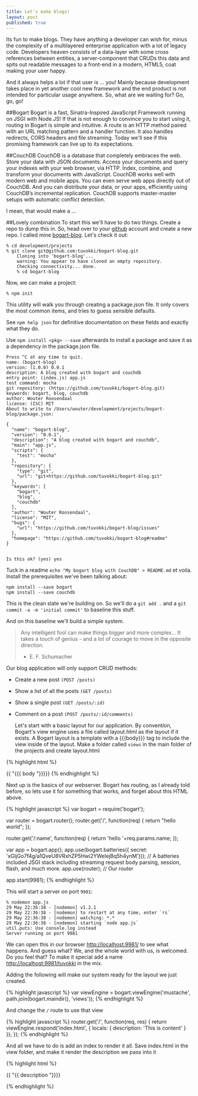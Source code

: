 ```yaml
---
title: Let's make blogs!
layout: post
published: true
---
```

Its fun to make blogs. They have anything a developer can wish for, minus the complexity of a multilayered enterprise application with a lot of legacy code. Developers heaven consists of a data-layer with some cross references between entities, a server-component that CRUDs this data and spits out readable messages to a front-end in a modern, HTML5, coat making your user happy.

And it always helps a lot if that user is ... you! Mainly because development takes place in yet another cool new framework and the end product is not intended for particular usage anywhere. So, what are we waiting for? Go, go, go!

##Bogart
Bogart is a fast, Sinatra-Inspired JavaScript Framework running on JSGI with Node.JS! If that is not enough to convince you to start using it, routing in Bogart is simple and intuitive. A route is an HTTP method paired with an URL matching pattern and a handler function. It also handles redirects, CORS headers and file streaming. Today we'll see if this promising framework can live up to its expectations.

##CouchDB
CouchDB is a database that completely embraces the web. Store your data with JSON documents. Access your documents and query your indexes with your web browser, via HTTP. Index, combine, and transform your documents with JavaScript. CouchDB works well with modern web and mobile apps. You can even serve web apps directly out of CouchDB. And you can distribute your data, or your apps, efficiently using CouchDB’s incremental replication. CouchDB supports master-master setups with automatic conflict detection.

I mean, that would make a ...

##Lovely combination
To start this we'll have to do two things. Create a repo to dump this in. So, head over to your [github](https://github.com) account and create a new repo. I called mine [bogart-blog](https://github.com/tuvokki/bogart-blog). Let's check it out:

    % cd development/projects                                                                                                                                 % git clone git@github.com:tuvokki/bogart-blog.git
        Cloning into 'bogart-blog'...
        warning: You appear to have cloned an empty repository.
        Checking connectivity... done.
        % cd bogart-blog 

Now, we can make a project:

    % npm init
This utility will walk you through creating a package.json file.
It only covers the most common items, and tries to guess sensible defaults.

See `npm help json` for definitive documentation on these fields
and exactly what they do.

Use `npm install <pkg> --save` afterwards to install a package and
save it as a dependency in the package.json file.


    Press ^C at any time to quit.
    name: (bogart-blog) 
    version: (1.0.0) 0.0.1
    description: A blog created with bogart and couchdb
    entry point: (index.js) app.js
    test command: mocha
    git repository: (https://github.com/tuvokki/bogart-blog.git) 
    keywords: bogart, blog, couchdb
    author: Wouter Roosendaal
    license: (ISC) MIT
    About to write to /Users/wouter/development/projects/bogart-blog/package.json:
    
    {
      "name": "bogart-blog",
      "version": "0.0.1",
      "description": "A blog created with bogart and couchdb",
      "main": "app.js",
      "scripts": {
        "test": "mocha"
      },
      "repository": {
        "type": "git",
        "url": "git+https://github.com/tuvokki/bogart-blog.git"
      },
      "keywords": [
        "bogart",
        "blog",
        "couchdb"
      ],
      "author": "Wouter Roosendaal",
      "license": "MIT",
      "bugs": {
        "url": "https://github.com/tuvokki/bogart-blog/issues"
      },
      "homepage": "https://github.com/tuvokki/bogart-blog#readme"
    }
    
    
    Is this ok? (yes) yes
Tuck in a readme `echo "My bogart blog with CouchDB" > README.md` et voila. 
Install the prerequisites we've been talking about:

    npm install --save bogart
    npm install --save couchdb

This is the clean slate we're building on. So we'll do a `git add .` and a `git commit -a -m 'initial commit'` to baseline this stuff.

And on this baseline we'll build a simple system. 

> Any intelligent fool can make things bigger and more complex... It
> takes a touch of genius - and a lot of courage to move in the opposite
> direction.
>  - E. F. Schumacher

Our blog application will only support CRUD methods:

 - Create a new post `(POST /posts)`
 - Show a list of all the posts `(GET
   /posts)`
 - Show a single post `(GET /posts/:id)`
 - Comment on a post `(POST
   /posts/:id/comments)`
   
   Let's start with a basic layout for our application. By convention, Bogart's view engine uses a file called layout.html as the layout if it exists. A Bogart layout is a template with a {{{body}}} tag to include the view inside of the layout. Make a folder called `views` in the main folder of the projects and create layout.html

{% highlight html %}
<!DOCTYPE html PUBLIC "-//W3C//DTD XHTML 1.0 Strict//EN" "http://www.w3.org/TR/xhtml1/DTD/xhtml1-strict.dtd">

<html>
<head>
  <title>{{ "{{ title "}}}}</title>
</head>
<body>
  {{ "{{{ body "}}}}}
</body>
</html>
{% endhighlight %}

Next up is the basics of our webserver. Bogart has routing, as I already told before, so lets use it for something that works, and forget about this HTML above.

{% highlight javascript %}
var bogart = require('bogart');

var router = bogart.router();
router.get('/', function(req) { 
      return "hello world"; 
});

router.get('/:name', function(req) {
      return 'hello '+req.params.name;
});

var app = bogart.app();
app.use(bogart.batteries({ secret: 'xGljGo7f4g/a1QveU8VRxhZP5Hwi2YWelejBq5h4ynM'})); // A batteries included JSGI stack including streaming request body parsing, session, flash, and much more.
app.use(router); // Our router

app.start(9981);
{% endhighlight %}

This will start a server on port `9981`:

    % nodemon app.js 
    29 May 22:36:38 - [nodemon] v1.2.1
    29 May 22:36:38 - [nodemon] to restart at any time, enter `rs`
    29 May 22:36:38 - [nodemon] watching: *.*
    29 May 22:36:38 - [nodemon] starting `node app.js`
    util.puts: Use console.log instead
    Server running on port 9981
   
   We can open this in our browser [http://localhost:9981/](http://localhost:9981/) to see what happens. And guess what? We, and the whole world with us, is welcomed. Do you feel that? To make it special add a name [http://localhost:9981/tuvokki](http://localhost:9981/tuvokki) in the mix.

Adding the following will make our system ready for the layout we just created.

{% highlight javascript %}
var viewEngine = bogart.viewEngine('mustache', path.join(bogart.maindir(), 'views'));
{% endhighlight %}

And change the `/` route to use that view

{% highlight javascript %}
router.get('/', function(req, res) {
  return viewEngine.respond('index.html', { locals: { description: 'This is content' } });
});
{% endhighlight %}

And all we have to do is add an index to render it all. Save index.html in the view folder, and make it render the description we pass into it

{% highlight html %}
<p>
{{ "{{ description "}}}}
</p>
{% endhighlight %}
